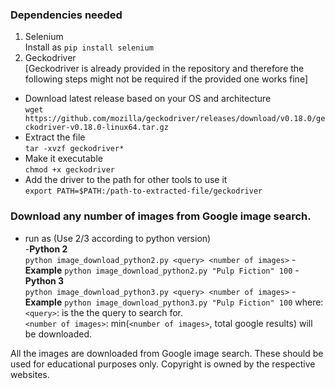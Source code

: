 ### Dependencies needed  

1. Selenium  
Install as `pip install selenium`  
2. Geckodriver  
[Geckodriver is already provided in the repository and therefore the following steps might not be required if the provided one works fine]  
- Download latest release based on your OS and architecture   
`wget https://github.com/mozilla/geckodriver/releases/download/v0.18.0/geckodriver-v0.18.0-linux64.tar.gz`
- Extract the file  
`tar -xvzf geckodriver*`  
- Make it executable  
`chmod +x geckodriver`  
- Add the driver to the path for other tools to use it  
`export PATH=$PATH:/path-to-extracted-file/geckodriver`  


### Download any number of images from Google image search.

- run as (Use 2/3 according to python version)  
-**Python 2**  
`python image_download_python2.py <query> <number of images>`
-**Example**
`python image_download_python2.py "Pulp Fiction" 100`
-**Python 3**  
`python image_download_python3.py <query> <number of images>`
-**Example**
`python image_download_python3.py "Pulp Fiction" 100`
where:  
`<query>`: is the the query to search for.  
`<number of images>`: min(`<number of images>`, total google results) will be downloaded.  

All the images are downloaded from Google image search. These should be used for educational  purposes only. Copyright is owned by the respective websites.

